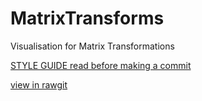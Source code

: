# MatrixTransforms
Visualisation for Matrix Transformations

[STYLE GUIDE read before making a commit](https://github.com/feross/standard)

[view in rawgit](https://rawgit.com/UoBEdTechSTEMM/MatrixTransforms/master/index.html)
